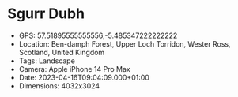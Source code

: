 # Sgurr Dubh

- GPS: 57.51895555555556,-5.485347222222222
- Location: Ben-damph Forest, Upper Loch Torridon, Wester Ross, Scotland, United Kingdom
- Tags: Landscape
- Camera: Apple iPhone 14 Pro Max
- Date: 2023-04-16T09:04:09.000+01:00
- Dimensions: 4032x3024
